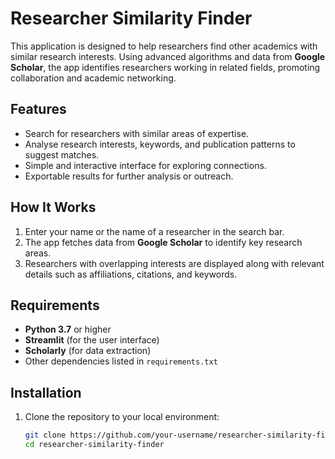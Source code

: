# Researcher Similarity Finder

This application is designed to help researchers find other academics with similar research interests. Using advanced algorithms and data from **Google Scholar**, the app identifies researchers working in related fields, promoting collaboration and academic networking.

## Features
- Search for researchers with similar areas of expertise.
- Analyse research interests, keywords, and publication patterns to suggest matches.
- Simple and interactive interface for exploring connections.
- Exportable results for further analysis or outreach.

## How It Works
1. Enter your name or the name of a researcher in the search bar.
2. The app fetches data from **Google Scholar** to identify key research areas.
3. Researchers with overlapping interests are displayed along with relevant details such as affiliations, citations, and keywords.

## Requirements
- **Python 3.7** or higher
- **Streamlit** (for the user interface)
- **Scholarly** (for data extraction)
- Other dependencies listed in `requirements.txt`

## Installation
1. Clone the repository to your local environment:
   ```bash
   git clone https://github.com/your-username/researcher-similarity-finder.git
   cd researcher-similarity-finder
